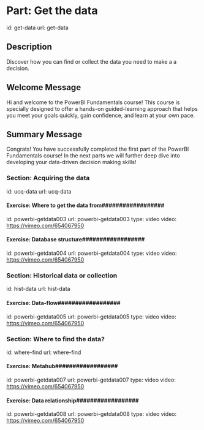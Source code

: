 # Part: Get the data 
id: get-data
url: get-data

## Description

Discover how you can find or collect the data you need to make a a decision.

## Welcome Message

Hi and welcome to the PowerBI Fundamentals course! This course is specially designed to offer a hands-on guided-learning approach that helps you meet your goals quickly, gain confidence, and learn at your own pace. 

## Summary Message

Congrats! You have successfully completed the first part of the PowerBI Fundamentals course! In the next parts we will further deep dive into developing your data-driven decision making skills!


### Section: Acquiring the data
id: ucq-data
url: ucq-data

#### Exercise: Where to get the data from##################
id: powerbi-getdata003
url: powerbi-getdata003
type: video
video: https://vimeo.com/654067950

#### Exercise: Database structure##################
id: powerbi-getdata004
url: powerbi-getdata004
type: video
video: https://vimeo.com/654067950


### Section: Historical data or collection
id: hist-data
url: hist-data

#### Exercise: Data-flow##################
id: powerbi-getdata005
url: powerbi-getdata005
type: video
video: https://vimeo.com/654067950



### Section: Where to find the data?
id: where-find
url: where-find

#### Exercise: Metahub##################
id: powerbi-getdata007
url: powerbi-getdata007
type: video
video: https://vimeo.com/654067950

#### Exercise: Data relationship##################
id: powerbi-getdata008
url: powerbi-getdata008
type: video
video: https://vimeo.com/654067950

